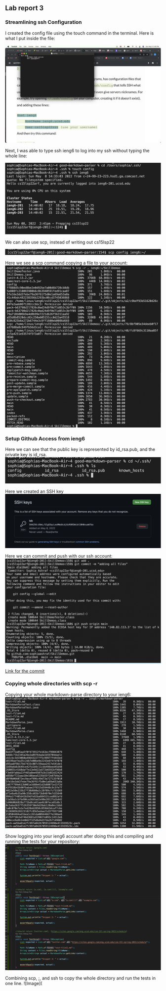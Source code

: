 ## Lab report 3


### Streamlining ssh Configuration
I created the config file using the touch command in the terminal. Here is what I put inside the file:

![Image](config.png)


Next, I was able to type ssh ieng6 to log into my ssh without typing the whole line:

![Image](ieng6.png)

We can also use scp, instead of writing out cs15lsp22

![Image](SCP.png)


Here we see a scp command copying a file to your account:
![Image](scp-r.png)


### Setup Github Access from ieng6
Here we can see that the public key is represented by id_rsa.pub, and the private key is id_rsa.
![Image](sshkey.png)

Here we created an SSH key 
![Image](sshkeyy.png)

Here we can commit and push with our ssh account:
![Image](addncommit.png)

[Link for the commit](https://github.com/sophiaashraf/SkillDemoo/commit/d1a18e66d86ca6c00d56db69729004a6dec3d6d2)


### Copying whole directories with scp -r

Copying your whole markdown-parse directory to your ieng6:
![Image](copy.png)

Show logging into your ieng6 account after doing this and compiling and running the tests for your repository:
![Image](test.png)

Combining scp, ;, and ssh to copy the whole directory and run the tests in one line.
![Image](




